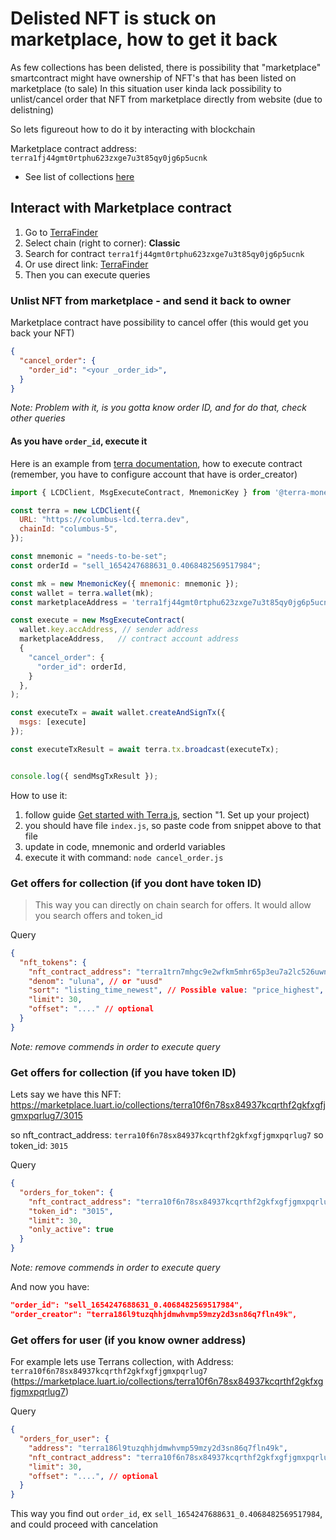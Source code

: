 # Delisted NFT is stuck on marketplace, how to get it back

As few collections has been delisted, there is possibility that "marketplace" smartcontract might have ownership of NFT's that has been listed on marketplace (to sale)
In this situation user kinda lack possibility to unlist/cancel order that NFT from marketplace directly from website (due to delistning)

So lets figureout how to do it by interacting with blockchain

Marketplace contract address: `terra1fj44gmt0rtphu623zxge7u3t85qy0jg6p5ucnk`

- See list of collections [here](./marketplace-collections.md)

## Interact with Marketplace contract

1. Go to [TerraFinder](https://finder.terra.money)
1. Select chain (right to corner): __Classic__
1. Search for contract `terra1fj44gmt0rtphu623zxge7u3t85qy0jg6p5ucnk`
1. Or use direct link: [TerraFinder](https://finder.terra.money/classic/address/terra1fj44gmt0rtphu623zxge7u3t85qy0jg6p5ucnk)
1. Then you can execute queries

### Unlist NFT from marketplace - and send it back to owner

Marketplace contract have possibility to cancel offer (this would get you back your NFT)

```json
{
  "cancel_order": {
    "order_id": "<your _order_id>",
  }
}
```

_Note: Problem with it, is you gotta know order ID, and for do that, check other queries_

#### As you have `order_id`, execute it

Here is an example from [terra documentation](https://docs.terra.money/docs/develop/terra-js/smart-contracts.html#execute-a-contract), how to execute contract (remember, you have to configure account that have is order_creator)

```javascript
import { LCDClient, MsgExecuteContract, MnemonicKey } from '@terra-money/terra.js';

const terra = new LCDClient({
  URL: "https://columbus-lcd.terra.dev",
  chainId: "columbus-5",
});

const mnemonic = "needs-to-be-set";
const orderId = "sell_1654247688631_0.4068482569517984";

const mk = new MnemonicKey({ mnemonic: mnemonic });
const wallet = terra.wallet(mk);
const marketplaceAddress = 'terra1fj44gmt0rtphu623zxge7u3t85qy0jg6p5ucnk';

const execute = new MsgExecuteContract(
  wallet.key.accAddress, // sender address
  marketplaceAddress,   // contract account address
  {
    "cancel_order": {
      "order_id": orderId,
    }
  },
);

const executeTx = await wallet.createAndSignTx({
  msgs: [execute]
});

const executeTxResult = await terra.tx.broadcast(executeTx);


console.log({ sendMsgTxResult });
```

How to use it:
1. follow guide [Get started with Terra.js](https://docs.terra.money/docs/develop/terra-js/getting-started.html#get-started-with-terra-js), section "1. Set up your project)
1. you should have file `index.js`, so paste code from snippet above to that file
1. update in code, mnemonic and orderId variables
1. execute it with command: `node cancel_order.js`

### Get offers for collection (if you dont have token ID)

> This way you can directly on chain search for offers. It would allow you search offers and token_id

Query
```json
{
  "nft_tokens": {
    "nft_contract_address": "terra1trn7mhgc9e2wfkm5mhr65p3eu7a2lc526uwny2", // LunaBulls address for example
    "denom": "uluna", // or "uusd"
    "sort": "listing_time_newest", // Possible value: "price_highest", "price_lowest", "listing_time_newest", "listing_time_oldest"
    "limit": 30,
    "offset": "...." // optional
  }
}
```

_Note: remove commends in order to execute query_

### Get offers for collection (if you have token ID)

Lets say we have this NFT: https://marketplace.luart.io/collections/terra10f6n78sx84937kcqrthf2gkfxgfjgmxpqrlug7/3015

so nft_contract_address: `terra10f6n78sx84937kcqrthf2gkfxgfjgmxpqrlug7`
so token_id: `3015`

Query
```json
{
  "orders_for_token": {
    "nft_contract_address": "terra10f6n78sx84937kcqrthf2gkfxgfjgmxpqrlug7",
    "token_id": "3015",
    "limit": 30,
    "only_active": true
  }
}
```

_Note: remove commends in order to execute query_

And now you have:
```json
"order_id": "sell_1654247688631_0.4068482569517984",
"order_creator": "terra186l9tuzqhhjdmwhvmp59mzy2d3sn86q7fln49k",
```

### Get offers for user (if you know owner address)

For example lets use Terrans collection, with Address: `terra10f6n78sx84937kcqrthf2gkfxgfjgmxpqrlug7` (https://marketplace.luart.io/collections/terra10f6n78sx84937kcqrthf2gkfxgfjgmxpqrlug7)

Query
```json
{
  "orders_for_user": {
    "address": "terra186l9tuzqhhjdmwhvmp59mzy2d3sn86q7fln49k",
    "nft_contract_address": "terra10f6n78sx84937kcqrthf2gkfxgfjgmxpqrlug7", // optional, but lets use Terrans
    "limit": 30,
    "offset": "....", // optional
  }
}
```

This way you find out `order_id`, ex `sell_1654247688631_0.4068482569517984`, and could proceed with cancelation